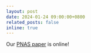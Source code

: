 ```yaml
---
layout: post
date: 2024-01-24 09:00:00+0800
related_posts: false
inline: true
---
```


Our [PNAS paper](https://www.pnas.org/doi/10.1073/pnas.2311436121) is online!
